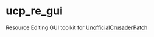 # ucp_re_gui

Resource Editing GUI toolkit for <a href="https://github.com/Sh0wdown/UnofficialCrusaderPatch">UnofficialCrusaderPatch</a>
